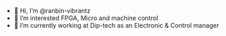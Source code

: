 - 👋 Hi, I’m @ranbin-vibrantz
- 👀 I’m interested FPGA, Micro and machine control 
- 🌱 I’m currently working at Dip-tech as an Electronic & Control manager

<!---
ranbin-vibrantz/ranbin-vibrantz is a ✨ special ✨ repository because its `README.md` (this file) appears on your GitHub profile.
You can click the Preview link to take a look at your changes.
--->
